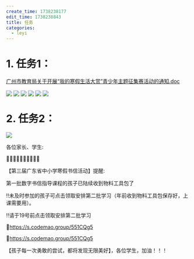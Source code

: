 ```yaml
---
create_time: 1738238177
edit_time: 1738238843
title: 任务
categories:
  - leyi
---
```



# 1. 任务1：

[广州市教育局关于开展“我的寒假生活大赏”青少年主题征集赛活动的通知.doc](/assets/U1JGbqap3od50GxR6bzcunJonkd.doc)

<img src="/assets/NsgsbtFS6omBTPxtQ8Yc2BVUnIh.png" src-width="712" class="markdown-img m-auto" src-height="104" align="center"/>

<img src="/assets/OoTbbXJynoaKPRxLqbgcigiAnth.png" src-width="693" class="markdown-img m-auto" src-height="239" align="center"/>

<img src="/assets/TX4AbOwDdoe7WaxoOdhcmskKnKc.png" src-width="705" class="markdown-img m-auto" src-height="178" align="center"/>

<img src="/assets/V80QbYihyo7qKnxXcg4caHyBnoc.png" src-width="756" class="markdown-img m-auto" src-height="184" align="center"/>

<img src="/assets/AIJZblx8RobcSMxBS7mcvniBn5e.png" src-width="766" class="markdown-img m-auto" src-height="490" align="center"/>

<img src="/assets/PxE8bipg5opKqaxeoyvcUInLnOf.png" src-width="810" class="markdown-img m-auto" src-height="538" align="center"/>

# 2. 任务2：

<img src="/assets/CS04bpe8PorApPxN1EjcTIKznYf.png" src-width="603" class="markdown-img m-auto" src-height="190" align="center"/>

各位家长、学生:

🌟🌟🌟🌟🌟🌟🌟🌟🌟🌟

【第三届广东省中小学寒假书信活动】提醒:

第一批数字书信指导课程的孩子已陆续收到物料工具包了

‼️未及时参加的孩子可点击领取安排第二批学习（年前收到物料工具包保存好，上课需要用）。

‼️请于19号前点击领取安排第二批学习

🔗https://s.codemao.group/551CQg5

🔗https://s.codemao.group/551CQg5

【孩子每一次勇敢的尝试，都将发现无限美好】，各位学生，加油！！！


